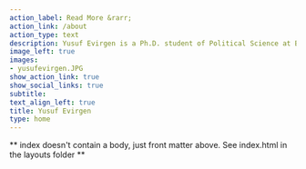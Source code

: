 ```yaml
---
action_label: Read More &rarr;
action_link: /about
action_type: text
description: Yusuf Evirgen is a Ph.D. student of Political Science at Binghamton University, SUNY. He received his BA (degree) in Political Science at Işık University in 2016, and his MA in Political Science at the Social Sciences University of Ankara in 2021. His research topics include contentious politics, coups, human rights, and state repression.
image_left: true
images:
- yusufevirgen.JPG
show_action_link: true
show_social_links: true
subtitle:
text_align_left: true
title: Yusuf Evirgen
type: home
---
```


** index doesn't contain a body, just front matter above.
See index.html in the layouts folder **
